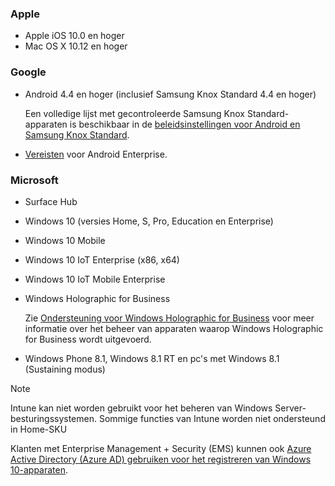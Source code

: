 

### <a name="apple"></a>Apple
- Apple iOS 10.0 en hoger
- Mac OS X 10.12 en hoger

### <a name="google"></a>Google
- Android 4.4 en hoger (inclusief Samsung Knox Standard 4.4 en hoger)

  Een volledige lijst met gecontroleerde Samsung Knox Standard-apparaten is beschikbaar in de [beleidsinstellingen voor Android en Samsung Knox Standard](/intune/supported-devices-browsers#supported-samsung-knox-standard-devices).


- [Vereisten](https://support.google.com/work/android/answer/6174145?hl=en) voor Android Enterprise.

### <a name="microsoft"></a>Microsoft

- Surface Hub
- Windows 10 (versies Home, S, Pro, Education en Enterprise)
- Windows 10 Mobile
- Windows 10 IoT Enterprise (x86, x64)
- Windows 10 IoT Mobile Enterprise
- Windows Holographic for Business

  Zie [Ondersteuning voor Windows Holographic for Business](../windows-holographic-for-business.md) voor meer informatie over het beheer van apparaten waarop Windows Holographic for Business wordt uitgevoerd.

- Windows Phone 8.1, Windows 8.1 RT en pc's met Windows 8.1 (Sustaining modus)

> [!NOTE]
> Intune kan niet worden gebruikt voor het beheren van Windows Server-besturingssystemen. Sommige functies van Intune worden niet ondersteund in Home-SKU

Klanten met Enterprise Management + Security (EMS) kunnen ook [Azure Active Directory (Azure AD) gebruiken voor het registreren van Windows 10-apparaten](/intune/windows-enroll.md).


